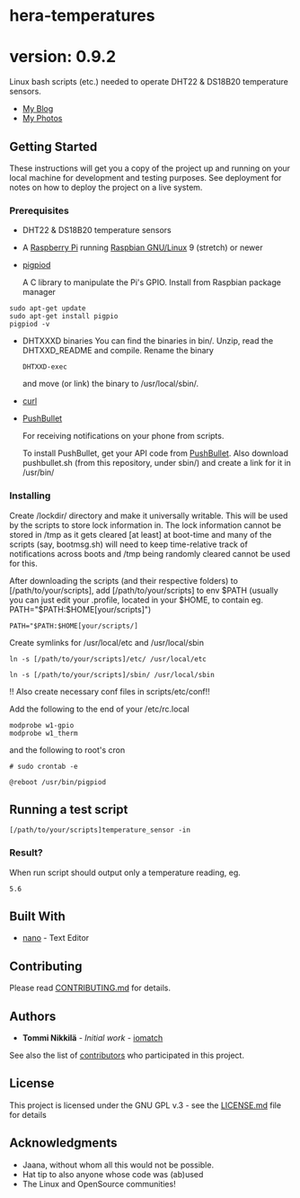 # hera-temperatures
# version: 0.9.2
Linux bash scripts (etc.) needed to operate DHT22 & DS18B20 temperature sensors. 

 * [My Blog](http://f8.oire.fi/blog)
 * [My Photos](http://f8.oire.fi/)

## Getting Started

These instructions will get you a copy of the project up and running on your local machine for development and testing purposes. See deployment for notes on how to deploy the project on a live system.

### Prerequisites
 - DHT22 & DS18B20 temperature sensors
 
 - A [Raspberry Pi](https://www.raspberrypi.org/) running [Raspbian GNU/Linux](https://www.raspbian.org/) 9 (stretch) or newer
 
 - [pigpiod](https://github.com/guymcswain/pigpio-client/wiki/Install-and-configure-pigpiod) 

	A C library to manipulate the Pi's GPIO.
	Install from Raspbian package manager
```
sudo apt-get update
sudo apt-get install pigpio
pigpiod -v
```
 - DHTXXXD binaries
	You can find the binaries in bin/. Unzip, read the DHTXXD_README and compile. Rename the binary
	```
	DHTXXD-exec
	```
	and move (or link) the binary to /usr/local/sbin/.
	
 - [curl](http://curl.haxx.se)

 - [PushBullet](https://www.pushbullet.com/)

	For receiving notifications on your phone from scripts.
	
	To install PushBullet, get your API code from [PushBullet](https://www.pushbullet.com/). Also download pushbullet.sh (from this repository, under sbin/) and create a link for it in /usr/bin/

### Installing

Create /lockdir/ directory and make it universally writable. This will be used by the scripts to store lock information in. The lock information cannot be stored in /tmp as it gets cleared [at least] at boot-time and many of the scripts (say, bootmsg.sh) will need to keep time-relative track of notifications across boots and /tmp being randomly cleared cannot be used for this.

After downloading the scripts (and their respective folders) to [/path/to/your/scripts], add [/path/to/your/scripts] to env $PATH (usually you can just edit your .profile, located in your $HOME, to contain eg. PATH="$PATH:$HOME[your/scripts]")

```
PATH="$PATH:$HOME[your/scripts/]
```

Create symlinks for /usr/local/etc and /usr/local/sbin
```
ln -s [/path/to/your/scripts]/etc/ /usr/local/etc
```
```
ln -s [/path/to/your/scripts]/sbin/ /usr/local/sbin
```

!! Also create necessary conf files in scripts/etc/conf!!

Add the following to the end of your /etc/rc.local

```
modprobe w1-gpio
modprobe w1_therm
```
and the following to root's cron

```
# sudo crontab -e
```
```
@reboot /usr/bin/pigpiod
```

## Running a test script

```
[/path/to/your/scripts]temperature_sensor -in
```

### Result?

When run script should output only a temperature reading, eg.
```
5.6
```

## Built With

* [nano](https://www.nano-editor.org/) - Text Editor

## Contributing

Please read [CONTRIBUTING.md](https://gist.github.com/PurpleBooth/b24679402957c63ec426) for details.

## Authors

* **Tommi Nikkilä** - *Initial work* - [iomatch](https://github.com/iomatch) 

See also the list of [contributors](https://github.com/your/project/contributors) who participated in this project.

## License

This project is licensed under the GNU GPL v.3 - see the [LICENSE.md](LICENSE.md) file for details

## Acknowledgments

* Jaana, without whom all this would not be possible.
* Hat tip to also anyone whose code was (ab)used
* The Linux and OpenSource communities!

